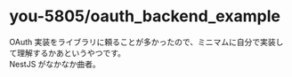 # you-5805/oauth_backend_example

OAuth 実装をライブラリに頼ることが多かったので、ミニマムに自分で実装して理解するかあというやつです。  
NestJS がなかなか曲者。
